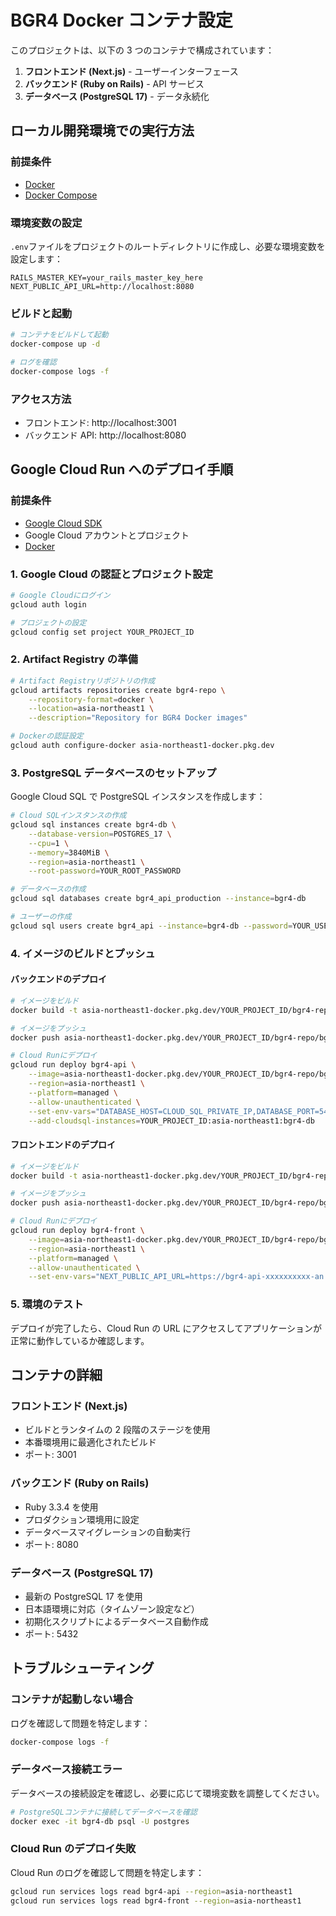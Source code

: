 # BGR4 Docker コンテナ設定

このプロジェクトは、以下の 3 つのコンテナで構成されています：

1. **フロントエンド (Next.js)** - ユーザーインターフェース
2. **バックエンド (Ruby on Rails)** - API サービス
3. **データベース (PostgreSQL 17)** - データ永続化

## ローカル開発環境での実行方法

### 前提条件

- [Docker](https://docs.docker.com/get-docker/)
- [Docker Compose](https://docs.docker.com/compose/install/)

### 環境変数の設定

`.env`ファイルをプロジェクトのルートディレクトリに作成し、必要な環境変数を設定します：

```
RAILS_MASTER_KEY=your_rails_master_key_here
NEXT_PUBLIC_API_URL=http://localhost:8080
```

### ビルドと起動

```bash
# コンテナをビルドして起動
docker-compose up -d

# ログを確認
docker-compose logs -f
```

### アクセス方法

- フロントエンド: http://localhost:3001
- バックエンド API: http://localhost:8080

## Google Cloud Run へのデプロイ手順

### 前提条件

- [Google Cloud SDK](https://cloud.google.com/sdk/docs/install)
- Google Cloud アカウントとプロジェクト
- [Docker](https://docs.docker.com/get-docker/)

### 1. Google Cloud の認証とプロジェクト設定

```bash
# Google Cloudにログイン
gcloud auth login

# プロジェクトの設定
gcloud config set project YOUR_PROJECT_ID
```

### 2. Artifact Registry の準備

```bash
# Artifact Registryリポジトリの作成
gcloud artifacts repositories create bgr4-repo \
    --repository-format=docker \
    --location=asia-northeast1 \
    --description="Repository for BGR4 Docker images"

# Dockerの認証設定
gcloud auth configure-docker asia-northeast1-docker.pkg.dev
```

### 3. PostgreSQL データベースのセットアップ

Google Cloud SQL で PostgreSQL インスタンスを作成します：

```bash
# Cloud SQLインスタンスの作成
gcloud sql instances create bgr4-db \
    --database-version=POSTGRES_17 \
    --cpu=1 \
    --memory=3840MiB \
    --region=asia-northeast1 \
    --root-password=YOUR_ROOT_PASSWORD

# データベースの作成
gcloud sql databases create bgr4_api_production --instance=bgr4-db

# ユーザーの作成
gcloud sql users create bgr4_api --instance=bgr4-db --password=YOUR_USER_PASSWORD
```

### 4. イメージのビルドとプッシュ

#### バックエンドのデプロイ

```bash
# イメージをビルド
docker build -t asia-northeast1-docker.pkg.dev/YOUR_PROJECT_ID/bgr4-repo/bgr4-api:latest ./bgr4-api

# イメージをプッシュ
docker push asia-northeast1-docker.pkg.dev/YOUR_PROJECT_ID/bgr4-repo/bgr4-api:latest

# Cloud Runにデプロイ
gcloud run deploy bgr4-api \
    --image=asia-northeast1-docker.pkg.dev/YOUR_PROJECT_ID/bgr4-repo/bgr4-api:latest \
    --region=asia-northeast1 \
    --platform=managed \
    --allow-unauthenticated \
    --set-env-vars="DATABASE_HOST=CLOUD_SQL_PRIVATE_IP,DATABASE_PORT=5432,POSTGRES_USER=bgr4_api,POSTGRES_PASSWORD=YOUR_USER_PASSWORD,BGR4_API_DATABASE_PASSWORD=YOUR_USER_PASSWORD,RAILS_MASTER_KEY=YOUR_RAILS_MASTER_KEY,RAILS_LOG_TO_STDOUT=true,SEED_DATABASE=true" \
    --add-cloudsql-instances=YOUR_PROJECT_ID:asia-northeast1:bgr4-db
```

#### フロントエンドのデプロイ

```bash
# イメージをビルド
docker build -t asia-northeast1-docker.pkg.dev/YOUR_PROJECT_ID/bgr4-repo/bgr4-front:latest ./bgr4-front

# イメージをプッシュ
docker push asia-northeast1-docker.pkg.dev/YOUR_PROJECT_ID/bgr4-repo/bgr4-front:latest

# Cloud Runにデプロイ
gcloud run deploy bgr4-front \
    --image=asia-northeast1-docker.pkg.dev/YOUR_PROJECT_ID/bgr4-repo/bgr4-front:latest \
    --region=asia-northeast1 \
    --platform=managed \
    --allow-unauthenticated \
    --set-env-vars="NEXT_PUBLIC_API_URL=https://bgr4-api-xxxxxxxxxx-an.a.run.app"
```

### 5. 環境のテスト

デプロイが完了したら、Cloud Run の URL にアクセスしてアプリケーションが正常に動作しているか確認します。

## コンテナの詳細

### フロントエンド (Next.js)

- ビルドとランタイムの 2 段階のステージを使用
- 本番環境用に最適化されたビルド
- ポート: 3001

### バックエンド (Ruby on Rails)

- Ruby 3.3.4 を使用
- プロダクション環境用に設定
- データベースマイグレーションの自動実行
- ポート: 8080

### データベース (PostgreSQL 17)

- 最新の PostgreSQL 17 を使用
- 日本語環境に対応（タイムゾーン設定など）
- 初期化スクリプトによるデータベース自動作成
- ポート: 5432

## トラブルシューティング

### コンテナが起動しない場合

ログを確認して問題を特定します：

```bash
docker-compose logs -f
```

### データベース接続エラー

データベースの接続設定を確認し、必要に応じて環境変数を調整してください。

```bash
# PostgreSQLコンテナに接続してデータベースを確認
docker exec -it bgr4-db psql -U postgres
```

### Cloud Run のデプロイ失敗

Cloud Run のログを確認して問題を特定します：

```bash
gcloud run services logs read bgr4-api --region=asia-northeast1
gcloud run services logs read bgr4-front --region=asia-northeast1
```
